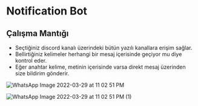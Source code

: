 # Notification Bot

## Çalışma Mantığı
- Seçtiğiniz discord kanalı üzerindeki bütün yazılı kanallara erişim sağlar.
- Bellirtiğiniz kelimeler herhangi bir mesaj içerisinde geçiyor mu diye kontrol eder.
- Eğer anahtar kelime, metinin içerisinde varsa direkt mesaj üzerinden size bildirim gönderir.

![WhatsApp Image 2022-03-29 at 11 02 51 PM](https://user-images.githubusercontent.com/30879498/166327900-0409dbe9-54ac-47e7-961f-55a686f382f9.jpeg)

![WhatsApp Image 2022-03-29 at 11 02 51 PM (1)](https://user-images.githubusercontent.com/30879498/166327821-d979835c-1467-4e94-ae04-cb10d52c0832.jpeg)
